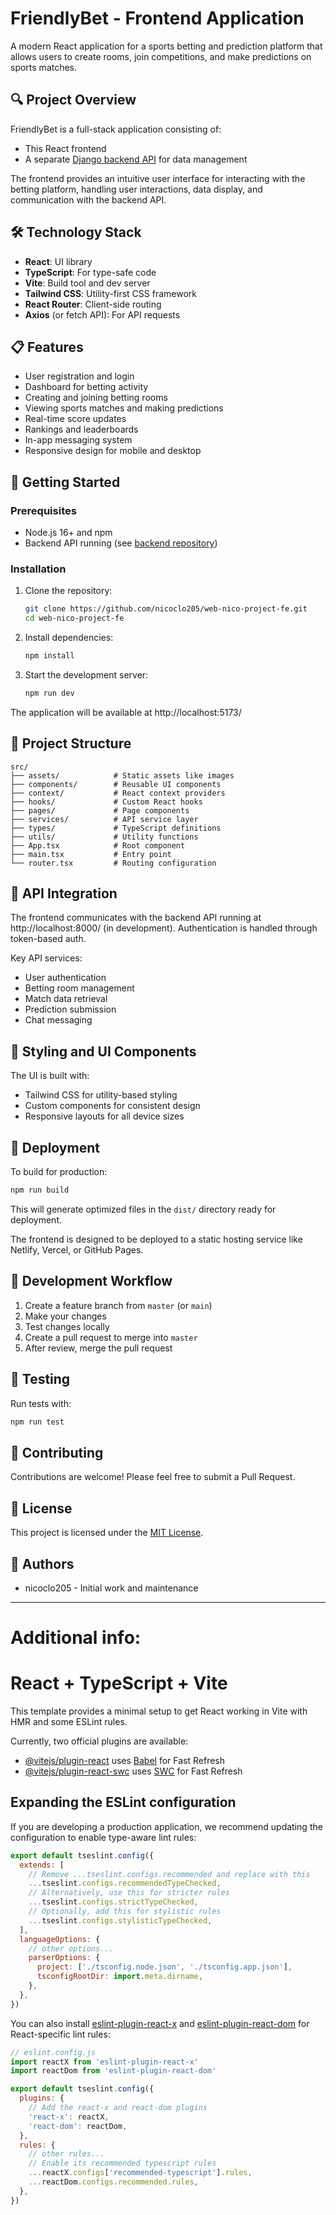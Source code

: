 # FriendlyBet - Frontend Application

A modern React application for a sports betting and prediction platform that allows users to create rooms, join competitions, and make predictions on sports matches.

## 🔍 Project Overview

FriendlyBet is a full-stack application consisting of:
- This React frontend
- A separate [Django backend API](https://github.com/nicoclo205/bet_project) for data management

The frontend provides an intuitive user interface for interacting with the betting platform, handling user interactions, data display, and communication with the backend API.

## 🛠️ Technology Stack

- **React**: UI library
- **TypeScript**: For type-safe code
- **Vite**: Build tool and dev server
- **Tailwind CSS**: Utility-first CSS framework
- **React Router**: Client-side routing
- **Axios** (or fetch API): For API requests

## 📋 Features

- User registration and login
- Dashboard for betting activity
- Creating and joining betting rooms
- Viewing sports matches and making predictions
- Real-time score updates
- Rankings and leaderboards
- In-app messaging system
- Responsive design for mobile and desktop

## 🚀 Getting Started

### Prerequisites

- Node.js 16+ and npm
- Backend API running (see [backend repository](https://github.com/nicoclo205/bet_project))

### Installation

1. Clone the repository:
   ```bash
   git clone https://github.com/nicoclo205/web-nico-project-fe.git
   cd web-nico-project-fe
   ```

2. Install dependencies:
   ```bash
   npm install
   ```

3. Start the development server:
   ```bash
   npm run dev
   ```

The application will be available at http://localhost:5173/

## 📁 Project Structure

```
src/
├── assets/            # Static assets like images
├── components/        # Reusable UI components
├── context/           # React context providers
├── hooks/             # Custom React hooks
├── pages/             # Page components
├── services/          # API service layer
├── types/             # TypeScript definitions
├── utils/             # Utility functions
├── App.tsx            # Root component
├── main.tsx           # Entry point
└── router.tsx         # Routing configuration
```

## 🔌 API Integration

The frontend communicates with the backend API running at http://localhost:8000/ (in development). Authentication is handled through token-based auth.

Key API services:
- User authentication
- Betting room management
- Match data retrieval
- Prediction submission
- Chat messaging

## 🎨 Styling and UI Components

The UI is built with:
- Tailwind CSS for utility-based styling
- Custom components for consistent design
- Responsive layouts for all device sizes

## 🚢 Deployment

To build for production:

```bash
npm run build
```

This will generate optimized files in the `dist/` directory ready for deployment.

The frontend is designed to be deployed to a static hosting service like Netlify, Vercel, or GitHub Pages.

## 🔄 Development Workflow

1. Create a feature branch from `master` (or `main`)
2. Make your changes
3. Test changes locally
4. Create a pull request to merge into `master`
5. After review, merge the pull request

## 🧪 Testing

Run tests with:

```bash
npm run test
```

## 🤝 Contributing

Contributions are welcome! Please feel free to submit a Pull Request.

## 📄 License

This project is licensed under the [MIT License](LICENSE).

## 👥 Authors

- nicoclo205 - Initial work and maintenance

-----------------
# __Additional info:__

# React + TypeScript + Vite

This template provides a minimal setup to get React working in Vite with HMR and some ESLint rules.

Currently, two official plugins are available:

- [@vitejs/plugin-react](https://github.com/vitejs/vite-plugin-react/blob/main/packages/plugin-react/README.md) uses [Babel](https://babeljs.io/) for Fast Refresh
- [@vitejs/plugin-react-swc](https://github.com/vitejs/vite-plugin-react-swc) uses [SWC](https://swc.rs/) for Fast Refresh

## Expanding the ESLint configuration

If you are developing a production application, we recommend updating the configuration to enable type-aware lint rules:

```js
export default tseslint.config({
  extends: [
    // Remove ...tseslint.configs.recommended and replace with this
    ...tseslint.configs.recommendedTypeChecked,
    // Alternatively, use this for stricter rules
    ...tseslint.configs.strictTypeChecked,
    // Optionally, add this for stylistic rules
    ...tseslint.configs.stylisticTypeChecked,
  ],
  languageOptions: {
    // other options...
    parserOptions: {
      project: ['./tsconfig.node.json', './tsconfig.app.json'],
      tsconfigRootDir: import.meta.dirname,
    },
  },
})
```

You can also install [eslint-plugin-react-x](https://github.com/Rel1cx/eslint-react/tree/main/packages/plugins/eslint-plugin-react-x) and [eslint-plugin-react-dom](https://github.com/Rel1cx/eslint-react/tree/main/packages/plugins/eslint-plugin-react-dom) for React-specific lint rules:

```js
// eslint.config.js
import reactX from 'eslint-plugin-react-x'
import reactDom from 'eslint-plugin-react-dom'

export default tseslint.config({
  plugins: {
    // Add the react-x and react-dom plugins
    'react-x': reactX,
    'react-dom': reactDom,
  },
  rules: {
    // other rules...
    // Enable its recommended typescript rules
    ...reactX.configs['recommended-typescript'].rules,
    ...reactDom.configs.recommended.rules,
  },
})
```
